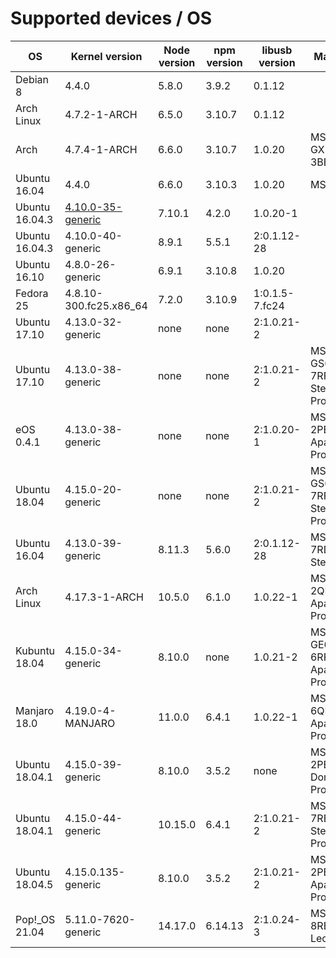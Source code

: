 # Supported devices / OS

| OS             | Kernel version         | Node version | npm version | libusb version | Machine                    |
| ---            | ---                    | ---          | ---         | ---            | ---                        |
| Debian 8       | 4.4.0                  | 5.8.0        | 3.9.2       | 0.1.12         |                            |
| Arch Linux     | 4.7.2-1-ARCH           | 6.5.0        | 3.10.7      | 0.1.12         |                            |
| Arch           | 4.7.4-1-ARCH           | 6.6.0        | 3.10.7      | 1.0.20         | MSI GX70-3BE               |
| Ubuntu 16.04   | 4.4.0                  | 6.6.0        | 3.10.3      | 1.0.20         | MSI GS60                   |
| Ubuntu 16.04.3 | [4.10.0-35-generic][1] | 7.10.1       | 4.2.0       | 1.0.20-1       |                            |
| Ubuntu 16.04.3 | 4.10.0-40-generic      | 8.9.1        | 5.5.1       | 2:0.1.12-28    |                            |
| Ubuntu 16.10   | 4.8.0-26-generic       | 6.9.1        | 3.10.8      | 1.0.20         |                            |
| Fedora 25      | 4.8.10-300.fc25.x86_64 | 7.2.0        | 3.10.9      | 1:0.1.5-7.fc24 |                            |
| Ubuntu 17.10   | 4.13.0-32-generic      | none         | none        | 2:1.0.21-2     |                            |
| Ubuntu 17.10   | 4.13.0-38-generic      | none         | none        | 2:1.0.21-2     | MSI GS63VR 7RF Stealth Pro |
| eOS 0.4.1      | 4.13.0-38-generic      | none         | none        | 2:1.0.20-1     | MSI GE70 2PE Apache Pro    |
| Ubuntu 18.04   | 4.15.0-20-generic      | none         | none        | 2:1.0.21-2     | MSI GS63VR 7RF Stealth Pro |
| Ubuntu 16.04   | 4.13.0-39-generic      | 8.11.3       | 5.6.0       | 2:0.1.12-28    | MSI GS63 7RD Stealth       |
| Arch Linux     | 4.17.3-1-ARCH          | 10.5.0       | 6.1.0       | 1.0.22-1       | MSI GE62 2QD Apache Pro    |
| Kubuntu 18.04  | 4.15.0-34-generic      | 8.10.0       | none        | 1.0.21-2       | MSI GE62VR 6RF Apache Pro  |
| Manjaro 18.0   | 4.19.0-4-MANJARO       | 11.0.0       | 6.4.1       | 1.0.22-1       | MSI GE62 6QD Apache Pro    |
| Ubuntu 18.04.1 | 4.15.0-39-generic      | 8.10.0       | 3.5.2       | none           | MSI GT70 2PE Dominator Pro |
| Ubuntu 18.04.1 | 4.15.0-44-generic      | 10.15.0      | 6.4.1       | 2:1.0.21-2     | MSI GS63 7RE Stealth Pro   |
| Ubuntu 18.04.5 | 4.15.0.135-generic     | 8.10.0       | 3.5.2       | 2:1.0.21-2     | MSI GE70 2PE Apache Pro    |
| Pop!_OS 21.04  | 5.11.0-7620-generic    | 14.17.0      | 6.14.13     | 2:1.0.24-3     | MSI GP73 8RE Leopard       |

[1]: https://wiki.ubuntu.com/Kernel/LTSEnablementStack#Ubuntu_16.04_LTS_-_Xenial_Xerus

